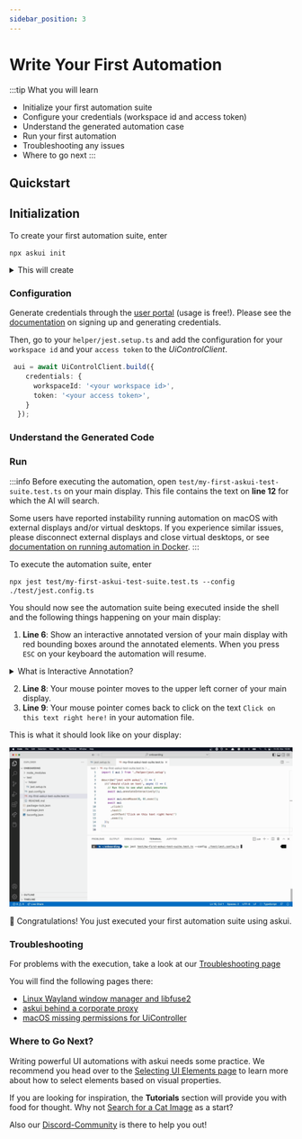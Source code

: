 ```yaml
---
sidebar_position: 3
---
```


# Write Your First Automation

:::tip
What you will learn

- Initialize your first automation suite
- Configure your credentials (workspace id and access token)
- Understand the generated automation case
- Run your first automation
- Troubleshooting any issues
- Where to go next
:::

## Quickstart

## Initialization

To create your first automation suite, enter

```shell
npx askui init
```

<details>
  <summary>This will create</summary>

-   a `tsconfig.json`: [a json file specifying the root files and the compiler options required to compile the project](https://www.typescriptlang.org/docs/handbook/tsconfig-json.html),
-   a folder called `test` which includes:
    -   `test/my-first-askui-test-suite.test.ts`: an example test with askui,
    -   a folder called `helper` which contains the `jest.setup.ts` file for setting up the test environment
    -   a `jest.config.ts` configuration file

</details>

### Configuration

Generate credentials through the [user portal](https://app.v2.askui.com/) (usage is free!). Please see the [documentation](https://docs.askui.com/docs/general/askui%20User%20Portal/signup) on signing up and generating credentials.

Then, go to your `helper/jest.setup.ts` and add the configuration for your `workspace id` and your `access token` to the _UiControlClient_.

```typescript
 aui = await UiControlClient.build({
    credentials: {
      workspaceId: '<your workspace id>',
      token: '<your access token>',
    }
  });
```

### Understand the Generated Code

### Run

:::info
Before executing the automation, open `test/my-first-askui-test-suite.test.ts` on your main display. This file contains the text on **line 12** for which the AI will search.

Some users have reported instability running automation on macOS with external displays and/or virtual desktops. If you experience similar issues, please disconnect external displays and close virtual desktops, or see [documentation on running automation in Docker](../04-Continuous%20Integration/askui-ui-controller-docker-images.md).
:::

To execute the automation suite, enter

```shell
npx jest test/my-first-askui-test-suite.test.ts --config ./test/jest.config.ts 
```

You should now see the automation suite being executed inside the shell and the following things happening on your main display:

1. **Line 6**: Show an interactive annotated version of your main display with red bounding boxes around the annotated elements. When you press `ESC` on your keyboard the automation will resume.

<details>
  <summary>What is Interactive Annotation?</summary>
The interactive annotation command requests the askui server to take a screenshot of the specified screen. Then, an AI model is used to annotate the image. After that, a full-screen window appears. Inside this window, boundary boxes enclosing the UI elements detected are going to appear. You can hover over the boxes to see the boxes' specifications, e.g., text detected, element type etc.
</details>

2. **Line 8**: Your mouse pointer moves to the upper left corner of your main display.
3. **Line 9**: Your mouse pointer comes back to click on the text `Click on this text right here!` in your automation file.

This is what it should look like on your display:

![Gif showing first test execution with Visual Studio Code on display.](/img/gif/first_test_execution.gif)

:tada: Congratulations! You just executed your first automation suite using askui.

### Troubleshooting

For problems with the execution, take a look at our [Troubleshooting page](https://docs.askui.com/docs/general/Troubleshooting/)

You will find the following pages there:

* [Linux Wayland window manager and libfuse2](../07-Troubleshooting/linux.md)
* [askui behind a corporate proxy](../07-Troubleshooting/proxy.md)
* [macOS missing permissions for UiController](../07-Troubleshooting/mac-os.md)

### Where to Go Next?

Writing powerful UI automations with askui needs some practice. We recommend you head over to the [Selecting UI Elements page](../03-Best%20Practice/selecting_ui_elements.mdx) to learn more about how to select elements based on visual properties.

If you are looking for inspiration, the **Tutorials** section will provide you with food for thought. Why not [Search for a Cat Image](../06-Tutorials/google-cat-search.md) as a start?

Also our [Discord-Community](https://discord.gg/KFYJ5xuyBA) is there to help you out!
